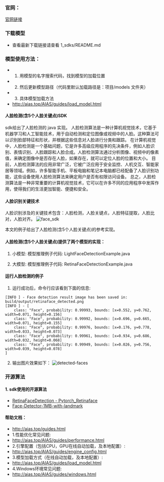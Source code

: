 ### 官网：
[官网链接](http://www.aias.top/)

### 下载模型
- 查看最新下载链接请查看 1_sdks/README.md

### 模型使用方法：
- 1. 用模型的名字搜索代码，找到模型的加载位置
- 2. 然后更新模型路径（代码里默认加载路径是：项目/models 文件夹）
- 3. 具体模型加载方法
- http://aias.top/AIAS/guides/load_model.html

#### 人脸检测(含5个人脸关键点)SDK
sdk给出了人脸检测的 java 实现。
人脸检测算法是一种计算机视觉技术，它基于机器学习和人工智能技术，用于自动检测和定位图像或视频中的人脸。这种算法可以识别脸部特征和形状，并根据这些信息对人脸进行分类和跟踪。
在计算机视觉中，人脸检测是一个基础问题，它是许多高级应用程序的先决条件，例如人脸识别、表情识别、人脸跟踪和人脸合成。人脸检测算法通过分析图像、视频中的像素值，来确定图像中是否存在人脸，如果存在，就可以定位人脸的位置和大小。
目前，人脸检测算法的应用非常广泛，它被广泛应用于安全监控、人机交互、智能家居等领域。例如，许多智能手机、平板电脑和笔记本电脑都已经配备了人脸识别功能，这些设备使用人脸检测算法来确定用户是否有权限访问设备。
总之，人脸检测算法是一种非常重要的计算机视觉技术，它可以在许多不同的应用程序中发挥作用，使得我们的生活更加智能、便捷和安全。

#### 人脸识别关键技术
人脸识别涉及的关键技术包含：人脸检测，人脸关键点，人脸特征提取，人脸比对，人脸对齐。
![face_sdk](https://aias-home.oss-cn-beijing.aliyuncs.com/AIAS/face_sdk/images/face_sdk.png)

本文的例子给出了人脸检测(含5个人脸关键点)的参考实现。
#### 人脸检测(含5个人脸关键点)提供了两个模型的实现：
1. 小模型: 
模型推理例子代码: LightFaceDetectionExample.java 

2. 大模型: 
模型推理例子代码: RetinaFaceDetectionExample.java 


#### 运行人脸检测的例子
1. 运行成功后，命令行应该看到下面的信息:
```text
[INFO ] - Face detection result image has been saved in: build/output/retinaface_detected.png
[INFO ] - [
	class: "Face", probability: 0.99993, bounds: [x=0.552, y=0.762, width=0.071, height=0.156]
	class: "Face", probability: 0.99992, bounds: [x=0.696, y=0.665, width=0.071, height=0.155]
	class: "Face", probability: 0.99976, bounds: [x=0.176, y=0.778, width=0.033, height=0.073]
	class: "Face", probability: 0.99961, bounds: [x=0.934, y=0.686, width=0.032, height=0.068]
	class: "Face", probability: 0.99949, bounds: [x=0.026, y=0.756, width=0.039, height=0.078]
]
```
2. 输出图片效果如下：
![detected-faces](https://aias-home.oss-cn-beijing.aliyuncs.com/AIAS/face_sdk/images/retinaface_detected.png)

   
### 开源算法
#### 1. sdk使用的开源算法
- [RetinaFaceDetection - Pytorch_Retinaface](https://github.com/biubug6/Pytorch_Retinaface)
- [Face-Detector-1MB-with-landmark](https://github.com/biubug6/Face-Detector-1MB-with-landmark)



#### 帮助文档：
- http://aias.top/guides.html
- 1.性能优化常见问题:
- http://aias.top/AIAS/guides/performance.html
- 2.引擎配置（包括CPU，GPU在线自动加载，及本地配置）:
- http://aias.top/AIAS/guides/engine_config.html
- 3.模型加载方式（在线自动加载，及本地配置）:
- http://aias.top/AIAS/guides/load_model.html
- 4.Windows环境常见问题:
- http://aias.top/AIAS/guides/windows.html
